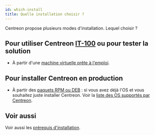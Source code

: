 ```yaml
---
id: which-install
title: Quelle installation choisir ?
---
```


Centreon propose plusieurs modes d'installation. Lequel choisir ?

## Pour utiliser Centreon [IT-100](it100.md) ou pour tester la solution

- À partir d'une [machine virtuelle prête à l'emploi](../installation/installation-of-a-central-server/using-virtual-machines.md).

## Pour installer Centreon en production

- À partir des [paquets RPM ou DEB](../installation/installation-of-a-central-server/using-packages.md) : si vous avez déjà
  l'OS et vous souhaitez juste installer Centreon. Voir la [liste des OS supportés par Centreon](../installation/compatibility.md#système-dexploitation).

## Voir aussi

Voir aussi les [prérequis d'installation](../installation/prerequisites.md).